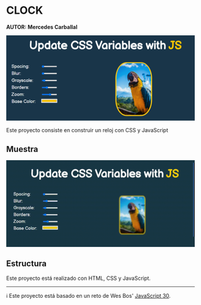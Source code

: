 # CLOCK

**AUTOR: Mercedes Carballal**

![imgCSSVariables](./infoReadme/imgCSSVariables.PNG)

Este proyecto consiste en construir un reloj con CSS y JavaScript
<br >

## Muestra

![gifCSSVariables](./infoReadme/gifCSSVariables.gif)

## Estructura

Este proyecto está realizado con HTML, CSS y JavaScript.

---

ℹ️ Este proyecto está basado en un reto de Wes Bos' [JavaScript 30](https://javascript30.com/).
